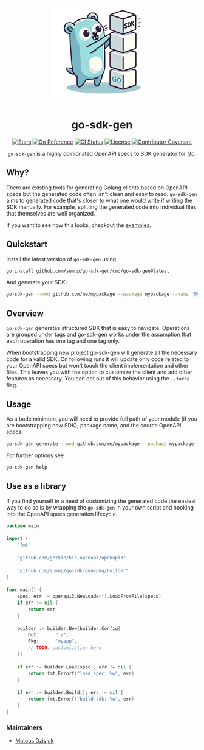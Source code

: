 <div align="center">

<img src=".github/logo.png" width="256">

# go-sdk-gen

[![Stars](https://img.shields.io/github/stars/sumup/go-sdk-gen?style=social)](https://github.com/sumup/go-sdk-gen/)
[![Go Reference](https://pkg.go.dev/badge/github.com/sumup/go-sdk-gen.svg)](https://pkg.go.dev/github.com/sumup/go-sdk-gen)
[![CI Status](https://github.com/sumup/go-sdk-gen/workflows/CI/badge.svg)](https://github.com/sumup/go-sdk-gen/actions/workflows/ci.yml)
[![License](https://img.shields.io/github/license/sumup/go-sdk-gen)](./LICENSE)
[![Contributor Covenant](https://img.shields.io/badge/Contributor%20Covenant-v2.1%20adopted-ff69b4.svg)](https://github.com/sumup/go-sdk-gen/tree/main/CODE_OF_CONDUCT.md)

`go-sdk-gen` is a highly opinionated OpenAPI specs to SDK generator for [Go](https://go.dev/).

</div>

## Why?

There are existing tools for generating Golang clients based on OpenAPI specs but the generated code often isn't clean and easy to read. `go-sdk-gen` aims to generated code that's closer to what one would write if writing the SDK manually. For example, splitting the generated code into individual files that themselves are well organized.

If you want to see how this looks, checkout the [examples](./examples).

## Quickstart

Install the latest version of `go-sdk-gen` using

```sh
go install github.com/sumup/go-sdk-gen/cmd/go-sdk-gen@latest
```

And generate your SDK:

```sh
go-sdk-gen --mod github.com/me/mypackage --package mypackage --name 'My API' ./openapi.yaml
```

## Overview

`go-sdk-gen` generates structured SDK that is easy to navigate. Operations are grouped under tags and go-sdk-gen works under the assumption that each operation has one tag and one tag only.

When bootstrapping new project go-sdk-gen will generate all the necessary code for a valid SDK. On following runs it will update only code related to your OpenAPI specs but won't touch the client implementation and other files. This leaves you with the option to customize the client and add other features as necessary. You can opt out of this behavior using the `--force` flag.

## Usage

As a bade minimum, you will need to provide full path of your module (if you are bootstrapping new SDK), package name, and the source OpenAPI specs:

```sh
go-sdk-gen generate --mod github.com/me/mypackage --package mypackage --name 'My API' ./openapi.yaml
```

For further options see

```sh
go-sdk-gen help
```

## Use as a library

If you find yourself in a need of customizing the generated code the easiest way to do so is by wrapping the `go-sdk-gen` in your own script and hooking into the OpenAPI specs generation lifecycle.

```go
package main

import (
	"fmt"

	"github.com/getkin/kin-openapi/openapi3"

	"github.com/sumup/go-sdk-gen/pkg/builder"
)

func main() {
	spec, err := openapi3.NewLoader().LoadFromFile(specs)
	if err != nil {
		return err
	}

	builder := builder.New(builder.Config{
		Out:      "./",
		Pkg:      "myapp",
		// TODO: customization here
	})

	if err := builder.Load(spec); err != nil {
		return fmt.Errorf("load spec: %w", err)
	}

	if err := builder.Build(); err != nil {
		return fmt.Errorf("build sdk: %w", err)
	}
}
```

### Maintainers

- [Matous Dzivjak](mailto:matous.dzivjak@sumup.com)
